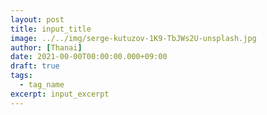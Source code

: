 ```yaml
---
layout: post
title: input_title
image: ../../img/serge-kutuzov-1K9-TbJWs2U-unsplash.jpg
author: [Thanai]
date: 2021-00-00T00:00:00.000+09:00
draft: true
tags:
  - tag_name
excerpt: input_excerpt
---
```


